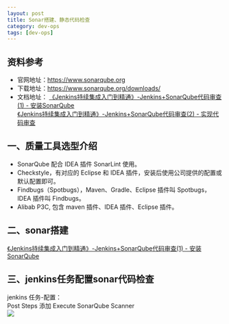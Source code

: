 ```yaml
---
layout: post
title: Sonar搭建、静态代码检查 
category: dev-ops
tags: [dev-ops]
---
```


## 资料参考
- 官网地址：https://www.sonarqube.org 
- 下载地址：https://www.sonarqube.org/downloads/
- 文档地址：
[《Jenkins持续集成入门到精通》-Jenkins+SonarQube代码审查(1) - 安装SonarQube](https://wdsheng0i.github.io/assets/files/tools_doc/Jenkins%E6%8C%81%E7%BB%AD%E9%9B%86%E6%88%90%E4%BB%8E%E5%85%A5%E9%97%A8%E5%88%B0%E7%B2%BE%E9%80%9A.pdf)  
[《Jenkins持续集成入门到精通》-Jenkins+SonarQube代码审查(2) - 实现代码审查](https://wdsheng0i.github.io/assets/files/tools_doc/Jenkins%E6%8C%81%E7%BB%AD%E9%9B%86%E6%88%90%E4%BB%8E%E5%85%A5%E9%97%A8%E5%88%B0%E7%B2%BE%E9%80%9A.pdf)  

## 一、质量工具选型介绍
- SonarQube 配合 IDEA 插件 SonarLint 使用。
- Checkstyle，有对应的 Eclipse 和 IDEA 插件，安装后使用公司提供的配置或默认配置即可。
- Findbugs（Spotbugs），Maven、Gradle、Eclipse 插件叫 Spotbugs，IDEA 插件叫 Findbugs。
- Alibab P3C, 包含 maven 插件、IDEA 插件、Eclipse 插件。

## 二、sonar搭建
[《Jenkins持续集成入门到精通》-Jenkins+SonarQube代码审查(1) - 安装SonarQube](https://wdsheng0i.github.io/assets/files/tools_doc/Jenkins%E6%8C%81%E7%BB%AD%E9%9B%86%E6%88%90%E4%BB%8E%E5%85%A5%E9%97%A8%E5%88%B0%E7%B2%BE%E9%80%9A.pdf)

## 三、jenkins任务配置sonar代码检查
jenkins 任务-配置：  
Post Steps 添加 Execute SonarQube Scanner  
![](https://wdsheng0i.github.io/assets/images/2021/jenkins/sonar-project.png)

